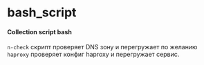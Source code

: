 # bash_script
#### Collection script bash
`n-check` скрипт проверяет DNS зону и перегружает по желанию  
`haproxy` проверяет конфиг haproxy и перегружает сервис.

